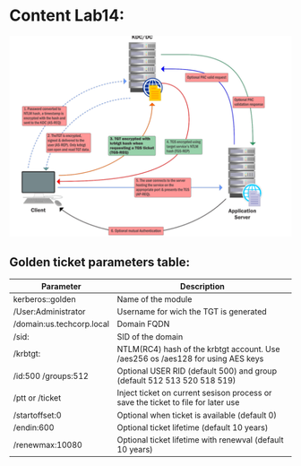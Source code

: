 # Content Lab14:

![Golden-ticket](Golde-ticket.png)


## Golden ticket parameters table:

| Parameter  | Description |
| ------------- | ------------- |
| kerberos::golden  | Name of the module  |
| /User:Administrator  | Username for wich the TGT is generated  |
| /domain:us.techcorp.local | Domain FQDN|
| /sid:| SID of the domain|
| /krbtgt:| NTLM(RC4) hash of the krbtgt account. Use /aes256 os /aes128 for using AES keys|
| /id:500 /groups:512 | Optional USER RID (default 500) and group (default 512 513 520 518 519)|
| /ptt or /ticket | Inject ticket on current sesison process or save the ticket to file for later use |
| /startoffset:0 | Optional when ticket is available  (default 0)|
| /endin:600 | Optional ticket lifetime (default 10 years)|
| /renewmax:10080| Optional ticket lifetime with renewval (default 10 years)|

